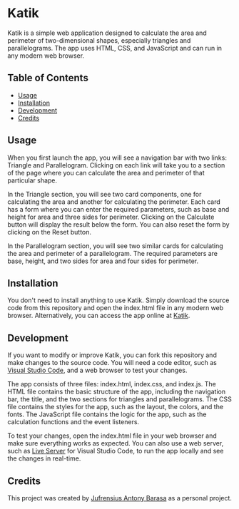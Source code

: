 # Katik

Katik is a simple web application designed to calculate the area and perimeter of two-dimensional shapes, especially triangles and parallelograms. The app uses HTML, CSS, and JavaScript and can run in any modern web browser.

## Table of Contents

- [Usage](#usage)
- [Installation](#installation)
- [Development](#development)
- [Credits](#credits)

## Usage

When you first launch the app, you will see a navigation bar with two links: Triangle and Parallelogram. Clicking on each link will take you to a section of the page where you can calculate the area and perimeter of that particular shape.

In the Triangle section, you will see two card components, one for calculating the area and another for calculating the perimeter. Each card has a form where you can enter the required parameters, such as base and height for area and three sides for perimeter. Clicking on the Calculate button will display the result below the form. You can also reset the form by clicking on the Reset button.

In the Parallelogram section, you will see two similar cards for calculating the area and perimeter of a parallelogram. The required parameters are base, height, and two sides for area and four sides for perimeter.

## Installation

You don't need to install anything to use Katik. Simply download the source code from this repository and open the index.html file in any modern web browser. Alternatively, you can access the app online at [Katik](https://jufrensius.github.io/revou_sefc_f.github.io/).

## Development

If you want to modify or improve Katik, you can fork this repository and make changes to the source code. You will need a code editor, such as [Visual Studio Code](https://code.visualstudio.com/download), and a web browser to test your changes.

The app consists of three files: index.html, index.css, and index.js. The HTML file contains the basic structure of the app, including the navigation bar, the title, and the two sections for triangles and parallelograms. The CSS file contains the styles for the app, such as the layout, the colors, and the fonts. The JavaScript file contains the logic for the app, such as the calculation functions and the event listeners.

To test your changes, open the index.html file in your web browser and make sure everything works as expected. You can also use a web server, such as [Live Server](https://marketplace.visualstudio.com/items?itemName=ritwickdey.LiveServer) for Visual Studio Code, to run the app locally and see the changes in real-time.

## Credits

This project was created by [Jufrensius Antony Barasa](https://github.com/jufrensius) as a personal project.
